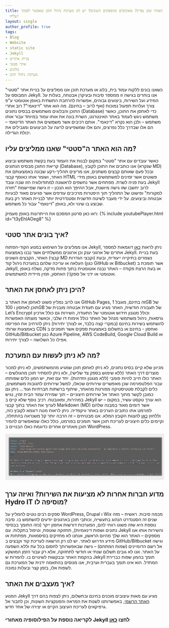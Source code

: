 ```yaml
---
title: האתר שוב נפרץ? מאוכזבים מהספקים השונים? יש לנו מערכת ניהול תוכן שאפשר לסמוך
  עליה!
layout: single
author_profile: true
tags:
- Blog
- Website
- static site
- Jekyll
- בניית אתרים
- אתר סטטי
- בלוגים
- מערכת ניהול תוכן
---
```


כשאנו בונים ללקוח עמוד בית, בלוג או מערכת תוכן אנו ממליצים על בניית אתר "סטטי" המבוסס על Jekyll. אנו בוחרים בגישה זו ממספר סיבות ובעיקרן אבטחה, בעלות על המידע ועל השירות, ביצועים גבוהים, אפשרות להרחבת התשתית באופן אוטומטי ע"פ צורך ועלויות תפעול נמוכות (ואף לרוב – בחינם).
מה הוא אתר "דינאמי"?
רוב אתרי התוכן והבלוגים משתמשים בבסיס נתונים (Database) כדי לאחסן את התוכן, כאשר משתמש ניגש לעמוד באתר האינטרנט, השרת בונה את אותו עמוד במיוחד עבור אותו משתמש – ולכן הוא נקרא "דינאמי". אותם רכיבים אשר משמשים את האתר הדינאמי – הם אלו שבדרך כלל נפרצים, והם אלו שמשפיעים לרעה על הביצועים ומגבילים את יכולת הגדילה.

## מה הוא האתר ה"סטטי" שאנו ממליצים עליו?
כאשר עובדים עם אתר "סטטי" במקום לבנות את העמוד בעת בקשת משתמש וביצוע קריאת התוכן מבסיס הנתונים (Database), אנו כותבים את התוכן לקובץ (שנקרא MD) ובכל פעם שאותם קבצים משתנים, אנו מריצים תהליך-רקע שבונה באמצעותם את האתר, ושומר אותו כאוסף קבצי HTML  פשוטים אשר זמינים למשתמשים באופן מידי בעת פניה לשרת.
מפתחים אשר נחשפים לראשונה למתודולוגיה הזו שבה עובד Jekyll לרוב יחשבו שזו גישה מיושנת, אבל ההיפך הוא הנכון – זו גישה שמיישמת "חזרה למקורות" ופישוט של התהליך תוך היפטרות מרכיבים עודפים אשר פגיעים מאוד לבעיות אבטחה וביצועים. על ידי מעבר לשיטה חדשנית וסטנדרטית יותר לבניית האתר רק בעת שבוצע בו שינוי ולא, באופן "דינאמי" עבור כל משתמש. 

ראו כאן סרטון המסכם את הייתרונות באופן מעמיק:
{% include youtubePlayer.html id="t3yEhIAOeg8" %}

## איך בונים אתר סטטי?
אנו ממליצים על השימוש במנוע הקוד-הפתוח Jekyll, ניתן לראות [כאן](https://jekyllrb.com/showcase/) דוגמאות למספר אתרים של ארגוני ענק וכן ארגונים ממשלתיים אשר נבנו באמצעות Jekyll. בעת בניית האתר, הקבצים השונים (קבצי MD  וקבצי הגדרות) נשמרים בתיקייה ייעודית, ובעת העלאה או עריכה שלהם במערכת ניהול קוד (כגון GitHub או Bitbucket) אשר תומכת ב Jekyll, או בעת הרצת פקודה – האתר נבנה אוטומטית בתוך פחות מדקה, נשלח באופן אוטומטי או ידני אל ספק(י) האחסון, וזמין מיידית למשתמשים. 

## היכן ניתן לאחסן את האתר?
אנו לרוב נמליץ פשוט לאחסן את האתר ב GitHub Pages, זה בחינם, מוגבל 1GB של תוכן לאחסון ו 100GB של תעבורה חודשית, האתר מגיע עם תעודת אבטחה מובנית של Let’s Encrypt וכולל מנגנון חידוש אוטומטי של התעודה, השירות גם כולל ארכיון גרסאות, ניהול משתמשי מנהל של האתר כולל אימות דו שלבי, וכאשר מוצתה האפשרות להשתמש בשירות בחינם (במקרי קצה בלבד, או לצורך יתירות) ניתן להרחיב את הפריסה באמצעות שרותי CDN ואחסון - בחינם או בתשלום באמצעות ספקים אשר תומכים ב GitHub/Bitbucket כגון Azure Pipeline, AWS CodeBuild, Google Cloud Build או אפילו כל השלושה – לצורך יתירות.

## מה לא ניתן לעשות עם המערכת?
מכיוון שלא קיים בסיס נתונים, לא ניתן לאחסן תוכן שמגיע מהמשתמשים, לא ניתן למכור מוצרים דרך האתר (ללא שימוש בספק צד שלישי), ולא ניתן להסתיר תוכן מהגולשים – האתר כולו חייב להיות פומבי (ללא מנגנון הזדהות).
יחד עם זאת, יש המון כלים שפותחו עבור הפלטפורמה שכן מאפשרים שירותים שכאלו, למשל שירותים לתגובות משתמשים, כלים לקבלת סטטיסטיקה מפורטת מהאתר, שיתוף ברשתות חברתיות ועוד... ניתן גם כמובן לקשר מתוך האתר אל שירותים חיצוניים – תוך שמירת עמוד הבית זמין, נגיש במהירות, ומאובטח. 
רכיב נוסף שלא קיים ב Jekyll הוא עורך טקסט עשיר, במקום – יש לערוך את האתר בתוך קבצי Markdown (MD) אשר דומים מאוד במבנה שלהם לפורמט אתו כתובים הערכים באתר וויקפדיה. ניתן לראות מטה דוגמא לקובץ כזה, וללחוץ [כאן](https://raw.githubusercontent.com/Hydro-IT/GithubPages_www.hydroit.co.uk/master/_posts/2020-01-08-Jekyll-website-deplyment-service.md) להצגת הקובץ המלא. אנו מבטיחים – זה הרבה יותר קל משנראה בהתחלה, וקיימים כלים חיצוניים לעריכת תוכן אשר תומכים בפורמט, כולל כאלו שמאפשרים להמיר תוכן מאתרים אחרים כדוגמת כאלו הבנויים ב WordPress. 

![Markdown file sample - see link to full file in the paragraph above](/assets/images/Jekyll_snnipt.jpg "Markdown file sample - see link to full file in the paragraph above")


## מדוע חברות אחרות לא מציעות את השירות? ואיזה ערך Hydro IT  מוסיפה לו?
ספקים רבים נוטים להמליץ על WordPress, Drupal  ו Wix מכמה סיבות. ראשית – מזה שנים זה הסטנדרט הנהוג בתעשייה, וכותבי תוכן בארגונים יודעים להשתמש בו. סיבה נוספת היא שזה פשוט רווחי להם, המערכות דורשות אחסון ייקר (כזה התומך בבסיסי נתונים ושפות דינאמיות), תחזוקה שוטפת, וטיפול בתקלות. עם Jekyll והשירות אותו אנו מספקים – האתר הוא שלך מהיום הראשון, אנחנו לא מחזיקים בסיסמאות, מפתחות או מידע הדרוש לאתר. יש לנו רק הרשאה לעריכת קוד וקבצים ב GitHub/Bitbucket וגישה אל רשם הדומיינים (שמות המתחם) – גישה שבאפשרותך לחסום בכל עת וללא השפעה על האתר. אנו לא גובים תשלום שנתי או חודשי לתחזוקה, אלא רק עבור הזמן המושקע בהקמת האתר ובבקשות לשינויים בו. 
להמרות ש Jekyll תומך בהמון שפות כברירת המחדל. הוא אינו תומך בעברית וערבית, אנו מנוסים בהתאמה ידנית של המערכת גם לשפות אלו, בזמן קצר ובעלות נמוכה.

## איך מעצבים את האתר?
המנוע Jekyll מגיע עם מאות עיצובים מוכנים בחינם ובתשלום, ניתן לצפות בהם דרך [האתר הרשמי](https://jekyllrb.com/resources/), באפשרותנו לשנות את המראה והפונקציות השונות, וכן לחבור אל גרפיקאים לעריכת העיצוב הקיים או יצירה של אחד חדש.

### לקריאה נוספת על הפילוסופיה מאחורי Jekyll לחצו [כאן](https://jekyllrb.com/philosophy/)

